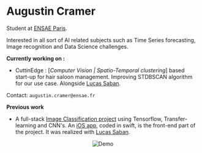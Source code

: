 # Augustin Cramer

Student at [ENSAE Paris](https://www.ensae.fr/en/).

Interested in all sort of AI related subjects such as Time Series forecasting, Image recognition and Data Science challenges.

**Currently working on :**
* CuttinEdge : [*Computer Vision | Spatio-Temporal clustering*] based start-up for hair saloon management. Improving STDBSCAN algorithm for our use case. Alongside [Lucas Saban](https://github.com/g0bel1n).

Contact: ```augustin.cramer@ensae.fr```

**Previous work**
* A full-stack [Image Classification project](https://github.com/iSab01/megazord-backend) using Tensorflow, Transfer-learning and CNN's. An [iOS app](https://github.com/iSab01/megazord_frontend), coded in swift, is the front-end part of the project. It was realized with [Lucas Saban](https://github.com/g0bel1n).

<div align="center"> 

![Demo](https://github.com/g0bel1n/megazord-backend/blob/main/ressources/demo_megazord.gif)
  
</div>

